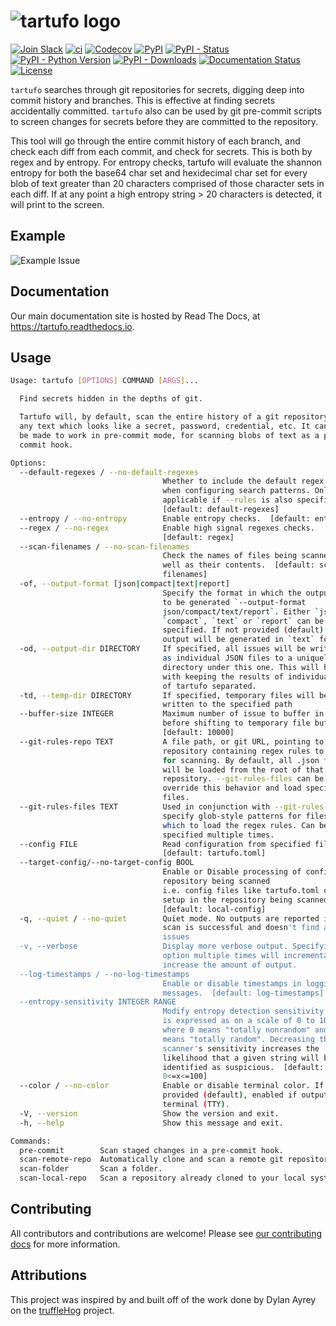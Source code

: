 # ![tartufo logo](docs/source/_static/img/tartufo.png)

[![Join Slack](https://img.shields.io/badge/Join%20us%20on-Slack-e01563.svg)](https://www.godaddy.com/engineering/slack/)
[![ci](https://github.com/godaddy/tartufo/workflows/ci/badge.svg)](https://github.com/godaddy/tartufo/actions?query=workflow%3Aci)
[![Codecov](https://img.shields.io/codecov/c/github/godaddy/tartufo)](https://codecov.io/gh/godaddy/tartufo)
[![PyPI](https://img.shields.io/pypi/v/tartufo)](https://pypi.org/project/tartufo/)
[![PyPI - Status](https://img.shields.io/pypi/status/tartufo)](https://pypi.org/project/tartufo/)
[![PyPI - Python Version](https://img.shields.io/pypi/pyversions/tartufo)](https://pypi.org/project/tartufo/)
[![PyPI - Downloads](https://img.shields.io/pypi/dm/tartufo)](https://pypi.org/project/tartufo/)
[![Documentation Status](https://readthedocs.org/projects/tartufo/badge/?version=latest)](https://tartufo.readthedocs.io/en/latest/?badge=latest)
[![License](https://img.shields.io/github/license/godaddy/tartufo)](https://github.com/godaddy/tartufo/blob/main/LICENSE)

`tartufo` searches through git repositories for secrets, digging deep into
commit history and branches. This is effective at finding secrets accidentally
committed. `tartufo` also can be used by git pre-commit scripts to screen
changes for secrets before they are committed to the repository.

This tool will go through the entire commit history of each branch, and check
each diff from each commit, and check for secrets. This is both by regex and by
entropy. For entropy checks, tartufo will evaluate the shannon entropy for both
the base64 char set and hexidecimal char set for every blob of text greater
than 20 characters comprised of those character sets in each diff. If at any
point a high entropy string > 20 characters is detected, it will print to the
screen.

## Example

![Example Issue](docs/source/_static/img/example_issue.png)

## Documentation

Our main documentation site is hosted by Read The Docs, at
<https://tartufo.readthedocs.io>.

## Usage

```bash
Usage: tartufo [OPTIONS] COMMAND [ARGS]...

  Find secrets hidden in the depths of git.

  Tartufo will, by default, scan the entire history of a git repository for
  any text which looks like a secret, password, credential, etc. It can also
  be made to work in pre-commit mode, for scanning blobs of text as a pre-
  commit hook.

Options:
  --default-regexes / --no-default-regexes
                                  Whether to include the default regex list
                                  when configuring search patterns. Only
                                  applicable if --rules is also specified.
                                  [default: default-regexes]
  --entropy / --no-entropy        Enable entropy checks.  [default: entropy]
  --regex / --no-regex            Enable high signal regexes checks.
                                  [default: regex]
  --scan-filenames / --no-scan-filenames
                                  Check the names of files being scanned as
                                  well as their contents.  [default: scan-
                                  filenames]
  -of, --output-format [json|compact|text|report]
                                  Specify the format in which the output needs
                                  to be generated `--output-format
                                  json/compact/text/report`. Either `json`,
                                  `compact`, `text` or `report` can be
                                  specified. If not provided (default) the
                                  output will be generated in `text` format.
  -od, --output-dir DIRECTORY     If specified, all issues will be written out
                                  as individual JSON files to a uniquely named
                                  directory under this one. This will help
                                  with keeping the results of individual runs
                                  of tartufo separated.
  -td, --temp-dir DIRECTORY       If specified, temporary files will be
                                  written to the specified path
  --buffer-size INTEGER           Maximum number of issue to buffer in memory
                                  before shifting to temporary file buffering
                                  [default: 10000]
  --git-rules-repo TEXT           A file path, or git URL, pointing to a git
                                  repository containing regex rules to be used
                                  for scanning. By default, all .json files
                                  will be loaded from the root of that
                                  repository. --git-rules-files can be used to
                                  override this behavior and load specific
                                  files.
  --git-rules-files TEXT          Used in conjunction with --git-rules-repo,
                                  specify glob-style patterns for files from
                                  which to load the regex rules. Can be
                                  specified multiple times.
  --config FILE                   Read configuration from specified file.
                                  [default: tartufo.toml]
  --target-config/--no-target-config BOOL
                                  Enable or Disable processing of config file in the
                                  repository being scanned
                                  i.e. config files like tartufo.toml or pyproject.toml
                                  setup in the repository being scanned
                                  [default: local-config]
  -q, --quiet / --no-quiet        Quiet mode. No outputs are reported if the
                                  scan is successful and doesn't find any
                                  issues
  -v, --verbose                   Display more verbose output. Specifying this
                                  option multiple times will incrementally
                                  increase the amount of output.
  --log-timestamps / --no-log-timestamps
                                  Enable or disable timestamps in logging
                                  messages.  [default: log-timestamps]
  --entropy-sensitivity INTEGER RANGE
                                  Modify entropy detection sensitivity. This
                                  is expressed as on a scale of 0 to 100,
                                  where 0 means "totally nonrandom" and 100
                                  means "totally random". Decreasing the
                                  scanner's sensitivity increases the
                                  likelihood that a given string will be
                                  identified as suspicious.  [default: 75;
                                  0<=x<=100]
  --color / --no-color            Enable or disable terminal color. If not
                                  provided (default), enabled if output is a
                                  terminal (TTY).
  -V, --version                   Show the version and exit.
  -h, --help                      Show this message and exit.

Commands:
  pre-commit        Scan staged changes in a pre-commit hook.
  scan-remote-repo  Automatically clone and scan a remote git repository.
  scan-folder       Scan a folder.
  scan-local-repo   Scan a repository already cloned to your local system.
```

## Contributing

All contributors and contributions are welcome! Please see [our contributing
docs] for more information.

## Attributions

This project was inspired by and built off of the work done by Dylan Ayrey on
the [truffleHog] project.

[our contributing docs]: https://tartufo.readthedocs.io/en/latest/CONTRIBUTING.html
[pre-commit]: https://pre-commit.com/
[truffleHog]: https://github.com/dxa4481/truffleHog
